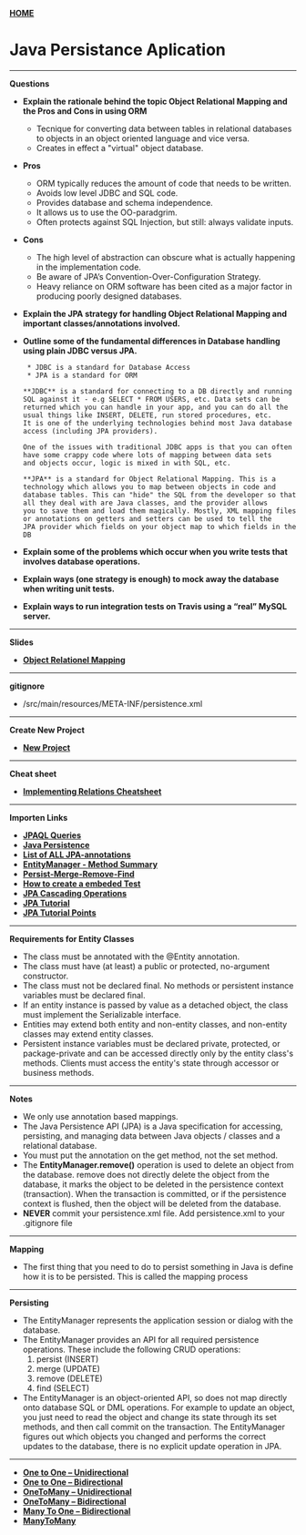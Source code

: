 [**HOME**](../index.md)

# Java Persistance Aplication

___

**Questions**

* **Explain the rationale behind the topic Object Relational Mapping and the Pros and Cons in using ORM**

     * Tecnique for converting data between  tables in relational databases to objects in an object oriented language and vice versa.
     * Creates in effect a "virtual" object database.
       
 * **Pros**
     * ORM typically reduces the amount of code that needs to be written.
     * Avoids low level JDBC and SQL code.
     * Provides database and schema independence.
     * It allows us to use the OO-paradgrim.
     * Often protects against SQL Injection, but still: always validate inputs.
         
 * **Cons**
      * The high level of abstraction can obscure what is actually happening in the implementation code. 
      * Be aware of JPA’s Convention-Over-Configuration Strategy.
      * Heavy reliance on ORM software has been cited as a major factor in producing poorly designed databases.

* **Explain the JPA strategy for handling Object Relational Mapping and important classes/annotations involved.**


* **Outline some of the fundamental differences in Database handling using plain JDBC versus JPA.**

       * JDBC is a standard for Database Access
       * JPA is a standard for ORM
       
      **JDBC** is a standard for connecting to a DB directly and running SQL against it - e.g SELECT * FROM USERS, etc. Data sets can be       returned which you can handle in your app, and you can do all the usual things like INSERT, DELETE, run stored procedures, etc.         It is one of the underlying technologies behind most Java database access (including JPA providers).

      One of the issues with traditional JDBC apps is that you can often have some crappy code where lots of mapping between data sets         and objects occur, logic is mixed in with SQL, etc.

      **JPA** is a standard for Object Relational Mapping. This is a technology which allows you to map between objects in code and           database tables. This can "hide" the SQL from the developer so that all they deal with are Java classes, and the provider allows         you to save them and load them magically. Mostly, XML mapping files or annotations on getters and setters can be used to tell the       JPA provider which fields on your object map to which fields in the DB

* **Explain some of the problems which occur when you write tests that involves database operations.**


* **Explain ways (one strategy is enough) to mock away the database when writing unit tests.**


* **Explain ways to run integration tests on Travis using a “real” MySQL server.**

___


**Slides**

 * [**Object Relationel Mapping**](../files/ORM-intro.pdf)
       
___


**gitignore**

* /src/main/resources/META-INF/persistence.xml

____


**Create New Project**

* [**New Project**](ormjpa.md)

____


**Cheat sheet**

* <a href="https://docs.google.com/document/d/1C3BNKSonlCVUhdRyXkHS5Spp1hIKMRgxuqAD9lh0ak0/edit?usp=sharing" target="_blank">**Implementing Relations Cheatsheet**</a>

____


**Importen Links**

* <a href="https://thoughts-on-java.org/jpql/" target="_blank">**JPAQL Queries**</a>
* <a href="https://en.wikibooks.org/wiki/Java_Persistence" target="_blank">**Java Persistence**</a>
* <a href="https://www.objectdb.com/api/java/jpa/annotations" target="_blank">**List of ALL JPA-annotations**</a>
* <a href="https://docs.oracle.com/javaee/5/api/javax/persistence/EntityManager.html" target="_blank">**EntityManager - Method Summary**</a>
 * <a href="https://docs.oracle.com/javaee/5/api/javax/persistence/EntityManager.html#persist(java.lang.Object)" target="_blank">**Persist-Merge-Remove-Find**</a>
 * <a href="https://github.com/tysker/Datamatiker3Semester.io/blob/master/JPA_TEST_AndMockingWithMaven.pdf">**How to create a embeded Test**</a>
 * <a href="https://www.javatpoint.com/jpa-cascading-operations" target="_blank">**JPA Cascading Operations**</a>
 * <a href="https://www.javatpoint.com/jpa-tutorial" target="_blank">**JPA Tutorial**</a>
 * <a href="https://www.tutorialspoint.com/jpa/" target="_blank">**JPA Tutorial Points**</a>
 
 ____

 **Requirements for Entity Classes**
* The class must be annotated with the @Entity annotation.
* The class must have (at least) a public or protected, no-argument constructor. 
* The class must not be declared final. No methods or persistent instance variables must be declared final.
* If an entity instance is passed by value as a detached object, the class must implement the Serializable interface.
* Entities may extend both entity and non-entity classes, and non-entity classes may extend entity classes.
* Persistent instance variables must be declared private, protected, or package-private and can be accessed directly only by the entity class's methods. Clients must access the entity's state through accessor or business methods.

____

**Notes**

* We only use annotation based mappings.
* The Java Persistence API (JPA) is a Java specification for accessing, persisting, and managing data between Java objects / classes and a relational database.
* You must put the annotation on the get method, not the set method. 
* The **EntityManager.remove()** operation is used to delete an object from the database. remove does not directly delete the object from the database, it marks the object to be deleted in the persistence context (transaction). When the transaction is committed, or if the persistence context is flushed, then the object will be deleted from the database.
* **NEVER** commit your persistence.xml file. Add persistence.xml to your .gitignore file

____

**Mapping**

* The first thing that you need to do to persist something in Java is define how it is to be persisted. This is called the mapping process 

____

**Persisting**

* The EntityManager represents the application session or dialog with the database.
* The EntityManager provides an API for all required persistence operations. These include the following CRUD operations:
  1. persist (INSERT)
  2. merge (UPDATE)
  3. remove (DELETE)
  4. find (SELECT)
* The EntityManager is an object-oriented API, so does not map directly onto database SQL or DML operations. For example to update an object, you just need to read the object and change its state through its set methods, and then call commit on the transaction. The EntityManager figures out which objects you changed and performs the correct updates to the database, there is no explicit update operation in JPA.

___


 * [**One to One – Unidirectional**](/jpa/otou.md)
 * [**One to One – Bidirectional**](/jpa/otob.md)
 * [**OneToMany – Unidirectional**](/jpa/otmu.md)
 * [**OneToMany – Bidirectional**](/jpa/otmb.md)
 * [**Many To One – Bidirectional**](/jpa/mto.md)
 * [**ManyToMany**](/jpa/mtmb.md)
 
